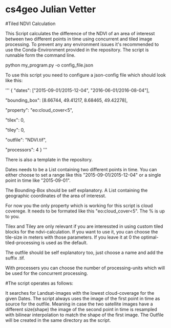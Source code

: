 # cs4geo Julian Vetter
#Tiled NDVI Calculation

This Script calculates the difference of the NDVI of an area of interesst between two different points in time using
concurrent and tiled image processing. To prevent any any environment issues it's recommended to use the Conda-Environment provided in the repository. The script is runnable form the command line.

python my_program.py -o config_file.json


To use this script you need to configure a json-config file which should look like this:

'''
{
  "dates": ["2015-09-01/2015-12-04", "2016-06-01/2016-08-04"],
  
  "bounding_box": [8.66744, 49.41217, 8.68465, 49.42278],
  
  "property": "eo:cloud_cover<5",
  
  "tilex": 0,
    
  "tiley": 0,
    
  "outfile": "NDVI.tif",
    
  "processors": 4
}
'''

There is also a template in the repository.

Dates needs to be a List containing two different points in time. You can either choose to 
set a range like this "2015-09-01/2015-12-04" or a single point in time like "2015-09-01".

The Bounding-Box should be self explanatory. A List containing the geographic coordinates of the
area of interesst.

For now you the only property which is working for this script is cloud coverege. It 
needs to be formated like this "eo:cloud_cover<5". The % is up to you.

Tilex and Tiley are only relevant if you are interessted in using custom tiled blocks for the
ndvi-calculation. If you want to use it, you can choose the tile-size in meters with those parameters.
If you leave it at 0 the optimal-tiled-processing is used as the default.

The outfile should be self explanatory too, just choose a name and add the suffix .tif. 

With processers you can choose the number of processing-units which will be used for the concurrent
processing. 

#The script operates as follows:

It searches for Landsat-images with the lowest cloud-coverage for the given Dates. The script always
uses the image of the first point in time as source for the outfile. Meaning in case the two satellite images
have a different size(shape) the image of the second point in time is resampled with bilinear interpolation
to match the shape of the first image. The Outfile will be created in the same directory as the script.
